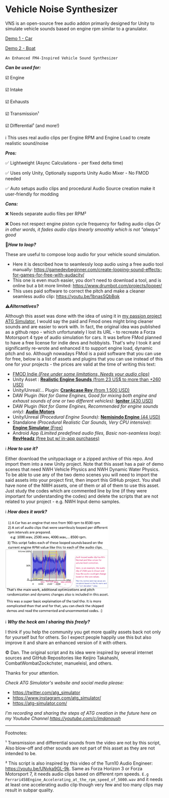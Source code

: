 # Vehicle Noise Synthesizer
 VNS is an open-source free audio addon primarily designed for Unity to simulate vehicle sounds based on engine rpm similar to a granulator.


[Demo 1 - Car](https://cdn.discordapp.com/attachments/1106252572521676890/1120682622973136996/VID_20230620_135154_906.mp4)

[Demo 2 - Boat](https://cdn.discordapp.com/attachments/705004655394160740/1127147410230100038/NWHDWP2AudioSimTest.mp4)

```
An Enhanced FM4-Inspired Vehicle Sound Synthesizer
```

***Can be used for:***

:ballot_box_with_check: Engine

:ballot_box_with_check: Intake

:ballot_box_with_check: Exhausts

:ballot_box_with_check: Transmission¹

:ballot_box_with_check: Differential¹ (and more!)

:information_source:  This uses real audio clips per Engine RPM and Engine Load to create realistic sound/noise



***Pros:***

:white_check_mark:  Lightweight (Async Calculations - per fixed delta time)

:white_check_mark:  Uses only Unity, Optionally supports Unity Audio Mixer - No FMOD needed

:white_check_mark:  Auto setups audio clips and procedural Audio Source creation make it user-friendly for modding



***Cons:***

:x: Needs separate audio files per RPM²

:x: Does not respect engine piston cycle frequency for fading audio clips *Or in other words, it fades audio clips linearly smoothly which is not "always" good*

🔁***How to loop?***

These are useful to compose loop audio for your vehicle sound simulation.
- Here it is described how to seamlessly loop audio using a free audio tool manually: https://gamedevbeginner.com/create-looping-sound-effects-for-games-for-free-with-audacity/
- This one is even much easier, you don't need to download a tool, and is online but a bit more limited: https://www.drumbot.com/projects/looper/
- This uses paid software to correct the pitch and make a cleaner seamless audio clip: https://youtu.be/1bnasSQbBqk

:warning:***Alternatives?***

Although this asset was done with the idea of using it in [my passion project ATG Simulator](https://ATG-Simulator.com), I would say the paid and Fmod ones might bring cleaner sounds and are easier to work with. 
In fact, the original idea was published as a github repo - which unfortunately I lost its URL - to recreate a Forza Motorsport 4 type of audio simulation for cars. It was before FMod planned to have a free license for indie devs and hobbyists. That's why I took it and significantly re-wrote and enhanced it to support engine load, dynamic pitch and so. Although nowadays  FMod is a paid software that you can use for free, below is a list of assets and plugins that you can use instead of this one for your projects - the prices are valid at the time of writing this text:

 - [FMOD Indie _(Free under some limitations, Needs your audio clips)_](https://www.fmod.com/download)
 - Unity Asset : [**Realistic Engine Sounds** (from 23 US$ to  more than +260 USD)](https://assetstore.unity.com/packages/tools/audio/realistic-engine-sounds-2-pro-edition-224783)
 - Unity/Unreal/... Plugin: [**Crankcase Rev** (from 1,500 USD)](https://www.audiokinetic.com/en/products/plugins/crankcase-rev/)
 - DAW Plugin _(Not for Game Engines, Good for mixing both engine and exhaust sounds of one or two different vehicles)_: [**Igniter** (430 USD)](https://www.krotosaudio.com/igniter/)
 - DAW Plugin _(Not for Game Engines, Recommended for engine sounds only)_: [**Audio Motors**](https://lesound.io/product/audiomotors-pro/)
 - Unity/Unreal _(Procedural Engine Sounds)_: [**Nemisindo Engine** (44 USD)](https://assetstore.unity.com/packages/tools/audio/nemisindo-engine-procedural-sound-effects-222246) 
 - Standalone _(Procedural Realistic Car Sounds, Very CPU intensive)_: [**Engine Simulator** (Free)](https://www.engine-sim.parts/)
 - Android App _(Limited predefined audio files, Basic non-seamless loop)_: [**RevHeadz** (free but w/ in-app purchases)](https://rev-headz.com/)

:information_source: ***How to use it?***

Either download the unitypackage or a zipped archive of this repo. And import them into a new Unity project. Note that this asset has a pair of demo scenes that need NWH Vehicle Physics and NWH Dynamic Water Physics. To be able to use any of the two demo scenes you will need to import the said assets into your project first, then import this GitHub project. You shall have none of the NWH assets, one of them or all of them to use this asset. Just study the codes which are commented line by line (if they were important for understanding the codes) and delete the scripts that are not related to your project  - e.g. NWH Input demo samples.

:information_source: ***How does it work?***

<img src="https://raw.githubusercontent.com/ATG-Simulator/VehicleNoiseSynthesizer/main/Depiction.jpg" alt="How does this asset work, Simplified in an image." width="65%">


:information_source: ***Why the heck am I sharing this freely?***

I think if you help the community you get more quality assets back not only for yourself but for others. So I expect people happily use this but also improve it and share an enhanced version of it with others.

:copyright: Dan. The original script and its idea were inspired by several internet sources and GitHub Repositories like Keijiro Takahashi, CombatWombatZockchster, manueleisl, and others.

Thanks for your attention.

_Check ATG Simulator's website and social media please:_
*  <https://twitter.com/atg_simulator>
*  <https://www.instagram.com/atg_simulator/>
*  <https://atg-simulator.com/>

_I'm recording and sharing the steps of ATG creation in the future here on my Youtube Channel <https://youtube.com/c/imdanoush>_
_________________________________
Footnotes:

¹ Transmission and differential sounds from the video are not by this script, Also blow-off and other sounds are not part of this asset as they are not intended to be.

² This script is also inspired by this video of the Turn10 Audio Engineer: <https://youtu.be/UNvka9GL-9k>. Same as Forza Horizon 3 or Forza Motorsport 7, it needs audio clips based on different rpm speeds. ```E.g Ferrari458Engine_Accelerating_at_the_rpm_speed_of_5000.wav``` and it needs at least one accelerating audio clip though very few and too many clips may result in subpar quality.
